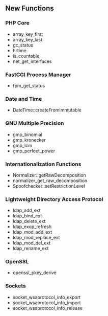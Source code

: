 New Functions
-------------

### PHP Core

-   <span class="simpara"> <span
    class="function">array\_key\_first</span> </span>
-   <span class="simpara"> <span
    class="function">array\_key\_last</span> </span>
-   <span class="simpara"> <span class="function">gc\_status</span>
    </span>
-   <span class="simpara"> <span class="function">hrtime</span> </span>
-   <span class="simpara"> <span class="function">is\_countable</span>
    </span>
-   <span class="simpara"> <span
    class="function">net\_get\_interfaces</span> </span>

### FastCGI Process Manager

-   <span class="simpara"> <span
    class="function">fpm\_get\_status</span> </span>

### Date and Time

-   <span class="simpara"> <span
    class="methodname">DateTime::createFromImmutable</span> </span>

### GNU Multiple Precision

-   <span class="simpara"> <span class="function">gmp\_binomial</span>
    </span>
-   <span class="simpara"> <span class="function">gmp\_kronecker</span>
    </span>
-   <span class="simpara"> <span class="function">gmp\_lcm</span>
    </span>
-   <span class="simpara"> <span
    class="function">gmp\_perfect\_power</span> </span>

### Internationalization Functions

-   <span class="simpara"> <span
    class="methodname">Normalizer::getRawDecomposition</span> </span>
-   <span class="simpara"> <span
    class="function">normalizer\_get\_raw\_decomposition</span> </span>
-   <span class="simpara"> <span
    class="methodname">Spoofchecker::setRestrictionLevel</span> </span>

### Lightweight Directory Access Protocol

-   <span class="simpara"><span
    class="function">ldap\_add\_ext</span></span>
-   <span class="simpara"><span
    class="function">ldap\_bind\_ext</span></span>
-   <span class="simpara"><span
    class="function">ldap\_delete\_ext</span></span>
-   <span class="simpara"><span
    class="function">ldap\_exop\_refresh</span></span>
-   <span class="simpara"><span
    class="function">ldap\_mod\_add\_ext</span></span>
-   <span class="simpara"><span
    class="function">ldap\_mod\_replace\_ext</span></span>
-   <span class="simpara"><span
    class="function">ldap\_mod\_del\_ext</span></span>
-   <span class="simpara"><span
    class="function">ldap\_rename\_ext</span></span>

### OpenSSL

-   <span class="simpara"> <span
    class="function">openssl\_pkey\_derive</span> </span>

### Sockets

-   <span class="simpara"> <span
    class="function">socket\_wsaprotocol\_info\_export</span> </span>
-   <span class="simpara"> <span
    class="function">socket\_wsaprotocol\_info\_import</span> </span>
-   <span class="simpara"> <span
    class="function">socket\_wsaprotocol\_info\_release</span> </span>

